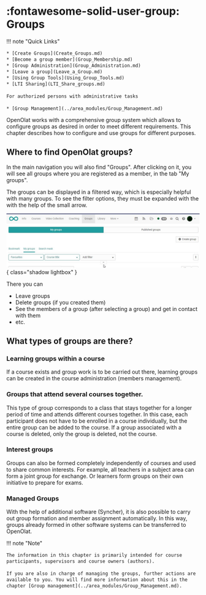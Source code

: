 # :fontawesome-solid-user-group: Groups

!!! note "Quick Links"

    * [Create Groups](Create_Groups.md)
    * [Become a group member](Group_Membership.md)
    * [Group Administration](Group_Administration.md)
    * [Leave a group](Leave_a_Group.md)
    * [Using Group Tools](Using_Group_Tools.md)
    * [LTI Sharing](LTI_Share_groups.md)

    For authorized persons with administrative tasks

    * [Group Management](../area_modules/Group_Management.md)

OpenOlat works with a comprehensive group system which allows to configure
groups as desired in order to meet different requirements. This chapter describes how to configure and use groups for different purposes.

## Where to find OpenOlat groups?

In the main navigation you will also find "Groups". After clicking on it, you will see all groups where you are registered as a member, in the tab "My groups".

The groups can be displayed in a filtered way, which is especially helpful with many groups. To see the filter options, they must be expanded with the with the help of the small arrow.

![Groups](assets/groups16.jpg){ class="shadow lightbox" }

There you can

* Leave groups
* Delete groups (if you created them)
* See the members of a group (after selecting a group) and get in contact with them
* etc.

## What types of groups are there?

### Learning groups within a course

If a course exists and group work is to be carried out there, learning groups can be created in the course administration (members management).

### Groups that attend several courses together.

This type of group corresponds to a class that stays together for a longer period of time and attends different courses together. In this case, each participant does not have to be enrolled in a course individually, but the entire group can be added to the course. If a group associated with a course is deleted, only the group is deleted, not the course.

### Interest groups

Groups can also be formed completely independently of courses and used to share common interests. For example, all teachers in a subject area can form a joint group for exchange. Or learners form groups on their own initiative to prepare for exams.

### Managed Groups

With the help of additional software (Syncher), it is also possible to carry out group formation and member assignment automatically. In this way, groups already formed in other software systems can be transferred to OpenOlat.


!!! note "Note"

    The information in this chapter is primarily intended for course participants, supervisors and course owners (authors).

    If you are also in charge of managing the groups, further actions are available to you. You will find more information about this in the chapter [Group management](../area_modules/Group_Management.md).